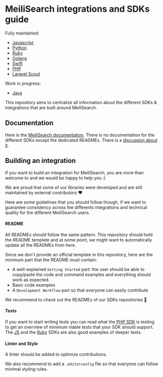 # MeiliSearch integrations and SDKs guide

Fully maintained:

- [Javascript](https://github.com/meilisearch/meilisearch-js)
- [Python](https://github.com/meilisearch/meilisearch-python)
- [Ruby](https://github.com/meilisearch/meilisearch-ruby)
- [Golang](https://github.com/meilisearch/meilisearch-go)
- [Swift](https://github.com/meilisearch/meilisearch-swift)
- [PHP](https://github.com/meilisearch/meilisearch-php)
- [Laravel Scout](https://github.com/meilisearch/meilisearch-laravel-scout)

Work in progress:

- [Java](https://github.com/meilisearch/meilisearch-java)

This repository aims to centralize all information about the different SDKs & integrations that are built around MeiliSearch.

## Documentation

Here is the [MeiliSearch documentation](https://docs.meilisearch.com).
There is no documentation for the different SDKs except the dedicated READMEs. There is a [discussion about it](https://github.com/meilisearch/sdks/issues/3).

## Building an integration

If you want to build an integration for MeiliSearch, you are more than welcome to and we would be happy to help you :)

We are proud that some of our libraries were developed and are still maintained by external contributors ❤️

Here are some guidelines that you should follow though, if we want to guarantee consistency across the differents integrations and technical quality for the different MeiliSearch users.

#### README

All READMEs should follow the same pattern. This repository should hold the README template and at some point, we might want to automatically update all the READMEs from here.

Since we don't provide an official template in this repository, here are the minimum part that the README must contain:

- A well-explained `Getting Started` part: the user should be able to copy/paste the code and command examples and everything should work as expected.
- Basic code examples
- A `Development Workflow` part so that everyone can easily contribute

We recommend to check out the READMEs of our SDKs repositories 🙂

#### Tests

If you want to start writing tests you can read what the [PHP SDK](https://github.com/meilisearch/meilisearch-php) is testing to get an overview of minimum viable tests that your SDK should support. The [JS](https://github.com/meilisearch/meilisearch-js) and the [Ruby](https://github.com/meilisearch/meilisearch-ruby) SDKs are also good examples of deeper tests.

#### Linter and Style

A linter should be added to optimize contributions.

We also recommend to add a `.editorconfig` file so that everyone can follow minimal styling rules.
